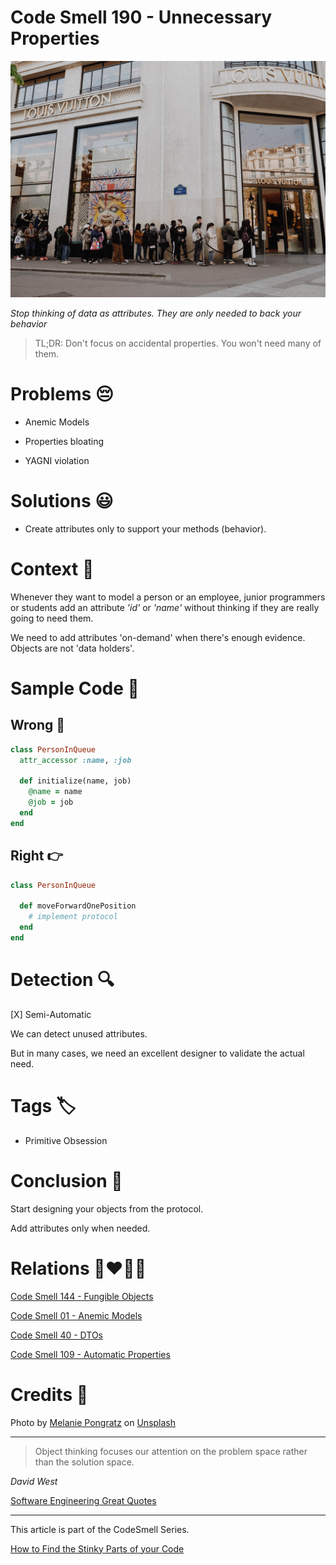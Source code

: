 # Code Smell 190 - Unnecessary Properties
            
![Code Smell 190 - Unnecessary Properties](Code%20Smell%20190%20-%20Unnecessary%20Properties.jpg)

*Stop thinking of data as attributes. They are only needed to back your behavior*

> TL;DR: Don't focus on accidental properties. You won't need many of them.

# Problems 😔 

- Anemic Models

- Properties bloating

- YAGNI violation

# Solutions 😃

- Create attributes only to support your methods (behavior).

# Context 💬

Whenever they want to model a person or an employee, junior programmers or students add an attribute *'id'* or *'name'* without thinking if they are really going to need them.

We need to add attributes 'on-demand' when there's enough evidence. Objects are not 'data holders'.

# Sample Code 📖

## Wrong 🚫

<!-- [Gist Url](https://gist.github.com/mcsee/f3a9f762f2781017247f5acf6cf281a1) -->

```ruby
class PersonInQueue
  attr_accessor :name, :job

  def initialize(name, job)
    @name = name
    @job = job
  end
end
```

## Right 👉

<!-- [Gist Url](https://gist.github.com/mcsee/53d1777f204e64f5746a9a148ada934a) -->

```ruby
class PersonInQueue

  def moveForwardOnePosition
    # implement protocol
  end
end
```

# Detection 🔍

[X] Semi-Automatic

We can detect unused attributes. 

But in many cases, we need an excellent designer to validate the actual need.

# Tags 🏷️

- Primitive Obsession

# Conclusion 🏁

Start designing your objects from the protocol. 

Add attributes only when needed.

# Relations 👩‍❤️‍💋‍👨

[Code Smell 144 - Fungible Objects](https://github.com/mcsee/Software-Design-Articles/tree/main/Articles/Code%20Smells/Code%20Smell%20144%20-%20Fungible%20Objects/readme.md)

[Code Smell 01 - Anemic Models](https://github.com/mcsee/Software-Design-Articles/tree/main/Articles/Code%20Smells/Code%20Smell%2001%20-%20Anemic%20Models/readme.md)

[Code Smell 40 - DTOs](https://github.com/mcsee/Software-Design-Articles/tree/main/Articles/Code%20Smells/Code%20Smell%2040%20-%20DTOs/readme.md)

[Code Smell 109 - Automatic Properties](https://github.com/mcsee/Software-Design-Articles/tree/main/Articles/Code%20Smells/Code%20Smell%20109%20-%20Automatic%20Properties/readme.md)

# Credits 🙏

Photo by [Melanie Pongratz](https://unsplash.com/@melanie_sophie) on [Unsplash](https://unsplash.com/photos/SsBI9pweAeA)
 
---

> Object thinking focuses our attention on the problem space rather than the solution space.

_David West_

[Software Engineering Great Quotes](https://github.com/mcsee/Software-Design-Articles/tree/main/Articles/Quotes/Software%20Engineering%20Great%20Quotes/readme.md)

---

This article is part of the CodeSmell Series.

[How to Find the Stinky Parts of your Code](https://github.com/mcsee/Software-Design-Articles/tree/main/Articles/Code%20Smells/How%20to%20Find%20the%20Stinky%20parts%20of%20your%20Code/readme.md)